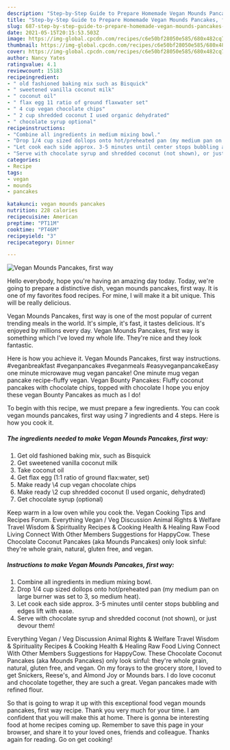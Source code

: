 ```yaml
---
description: "Step-by-Step Guide to Prepare Homemade Vegan Mounds Pancakes, first way"
title: "Step-by-Step Guide to Prepare Homemade Vegan Mounds Pancakes, first way"
slug: 687-step-by-step-guide-to-prepare-homemade-vegan-mounds-pancakes-first-way
date: 2021-05-15T20:15:53.503Z
image: https://img-global.cpcdn.com/recipes/c6e50bf28050e585/680x482cq70/vegan-mounds-pancakes-first-way-recipe-main-photo.jpg
thumbnail: https://img-global.cpcdn.com/recipes/c6e50bf28050e585/680x482cq70/vegan-mounds-pancakes-first-way-recipe-main-photo.jpg
cover: https://img-global.cpcdn.com/recipes/c6e50bf28050e585/680x482cq70/vegan-mounds-pancakes-first-way-recipe-main-photo.jpg
author: Nancy Yates
ratingvalue: 4.1
reviewcount: 15183
recipeingredient:
- " old fashioned baking mix such as Bisquick"
- " sweetened vanilla coconut milk"
- " coconut oil"
- " flax egg 11 ratio of ground flaxwater set"
- " 4 cup vegan chocolate chips"
- " 2 cup shredded coconut I used organic dehydrated"
- " chocolate syrup optional"
recipeinstructions:
- "Combine all ingredients in medium mixing bowl."
- "Drop 1/4 cup sized dollops onto hot/preheated pan (my medium pan on large burner was set to 3, so medium heat)."
- "Let cook each side approx. 3-5 minutes until center stops bubbling and edges lift with ease."
- "Serve with chocolate syrup and shredded coconut (not shown), or just devour them!"
categories:
- Recipe
tags:
- vegan
- mounds
- pancakes

katakunci: vegan mounds pancakes 
nutrition: 228 calories
recipecuisine: American
preptime: "PT11M"
cooktime: "PT46M"
recipeyield: "3"
recipecategory: Dinner

---
```



![Vegan Mounds Pancakes, first way](https://img-global.cpcdn.com/recipes/c6e50bf28050e585/680x482cq70/vegan-mounds-pancakes-first-way-recipe-main-photo.jpg)

Hello everybody, hope you're having an amazing day today. Today, we're going to prepare a distinctive dish, vegan mounds pancakes, first way. It is one of my favorites food recipes. For mine, I will make it a bit unique. This will be really delicious.

Vegan Mounds Pancakes, first way is one of the most popular of current trending meals in the world. It's simple, it's fast, it tastes delicious. It's enjoyed by millions every day. Vegan Mounds Pancakes, first way is something which I've loved my whole life. They're nice and they look fantastic.

Here is how you achieve it. Vegan Mounds Pancakes, first way instructions. #veganbreakfast #veganpancakes #veganmeals #easyveganpancakeEasy one minute microwave mug vegan pancake! One minute mug vegan pancake recipe-fluffy vegan. Vegan Bounty Pancakes: Fluffy coconut pancakes with chocolate chips, topped with chocolate I hope you enjoy these vegan Bounty Pancakes as much as I do!


To begin with this recipe, we must prepare a few ingredients. You can cook vegan mounds pancakes, first way using 7 ingredients and 4 steps. Here is how you cook it.

<!--inarticleads1-->

##### The ingredients needed to make Vegan Mounds Pancakes, first way:

1. Get  old fashioned baking mix, such as Bisquick
1. Get  sweetened vanilla coconut milk
1. Take  coconut oil
1. Get  flax egg (1:1 ratio of ground flax:water, set)
1. Make ready  \4 cup vegan chocolate chips
1. Make ready  \2 cup shredded coconut (I used organic, dehydrated)
1. Get  chocolate syrup (optional)


Keep warm in a low oven while you cook the. Vegan Cooking Tips and Recipes Forum. Everything Vegan / Veg Discussion Animal Rights &amp; Welfare Travel Wisdom &amp; Spirituality Recipes &amp; Cooking Health &amp; Healing Raw Food Living Connect With Other Members Suggestions for HappyCow. These Chocolate Coconut Pancakes (aka Mounds Pancakes) only look sinful: they&#39;re whole grain, natural, gluten free, and vegan. 

<!--inarticleads2-->

##### Instructions to make Vegan Mounds Pancakes, first way:

1. Combine all ingredients in medium mixing bowl.
1. Drop 1/4 cup sized dollops onto hot/preheated pan (my medium pan on large burner was set to 3, so medium heat).
1. Let cook each side approx. 3-5 minutes until center stops bubbling and edges lift with ease.
1. Serve with chocolate syrup and shredded coconut (not shown), or just devour them!


Everything Vegan / Veg Discussion Animal Rights &amp; Welfare Travel Wisdom &amp; Spirituality Recipes &amp; Cooking Health &amp; Healing Raw Food Living Connect With Other Members Suggestions for HappyCow. These Chocolate Coconut Pancakes (aka Mounds Pancakes) only look sinful: they&#39;re whole grain, natural, gluten free, and vegan. On my forays to the grocery store, I loved to get Snickers, Reese&#39;s, and Almond Joy or Mounds bars. I do love coconut and chocolate together, they are such a great. Vegan pancakes made with refined flour. 

So that is going to wrap it up with this exceptional food vegan mounds pancakes, first way recipe. Thank you very much for your time. I am confident that you will make this at home. There is gonna be interesting food at home recipes coming up. Remember to save this page in your browser, and share it to your loved ones, friends and colleague. Thanks again for reading. Go on get cooking!
